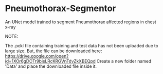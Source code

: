 # Pneumothorax-Segmentor
An UNet model trained to segment Pneumothorax affected regions in chest x-ray

NOTE:

The .pckl file containing training and test data has not been uploaded due to large size.
But, the file can be downloaded here: https://drive.google.com/open?id=1XOr6gDOTr9bisLRcKRGVnTdvZkXBEQpd
Create a new folder named 'Data' and place the downloaded file inside it.
